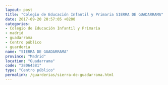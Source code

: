 ```yaml
---
layout: post
title: "Colegio de Educación Infantil y Primaria SIERRA DE GUADARRAMA"
date: 2017-09-20 20:57:05 +0200
categories:
- Colegio de Educación Infantil y Primaria
- madrid
- guadarrama
- Centro público
- guarderia
name: "SIERRA DE GUADARRAMA"
province: "Madrid"
location: "Guadarrama"
code: "28064381"
type: "Centro público"
permalink: /guarderias/sierra-de-guadarrama.html
---
```

